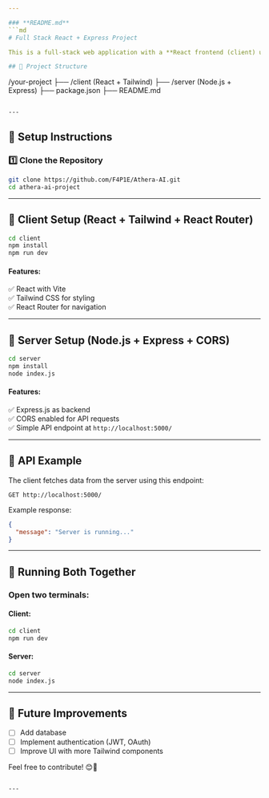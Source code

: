 ```yaml
---

### **README.md**
```md
# Full Stack React + Express Project

This is a full-stack web application with a **React frontend (client) using Tailwind CSS** and a **Node.js/Express backend (server)**.

## 📁 Project Structure
```
/your-project
  ├── /client  (React + Tailwind)
  ├── /server  (Node.js + Express)
  ├── package.json
  ├── README.md
```

---
```


## 🚀 **Setup Instructions**

### **1️⃣ Clone the Repository**
```sh
git clone https://github.com/F4P1E/Athera-AI.git
cd athera-ai-project
```

---

## **🔹 Client Setup (React + Tailwind + React Router)**
```sh
cd client
npm install
npm run dev
```
#### **Features:**
✅ React with Vite  
✅ Tailwind CSS for styling  
✅ React Router for navigation  

---

## **🔹 Server Setup (Node.js + Express + CORS)**
```sh
cd server
npm install
node index.js
```
#### **Features:**
✅ Express.js as backend  
✅ CORS enabled for API requests  
✅ Simple API endpoint at `http://localhost:5000/`  

---

## **🔗 API Example**
The client fetches data from the server using this endpoint:
```
GET http://localhost:5000/
```
Example response:
```json
{
  "message": "Server is running..."
}
```

---

## **🎯 Running Both Together**
### Open two terminals:

#### **Client:**
```sh
cd client
npm run dev
```

#### **Server:**
```sh
cd server
node index.js
```

---

## 📌 **Future Improvements**
- [ ] Add database 
- [ ] Implement authentication (JWT, OAuth)
- [ ] Improve UI with more Tailwind components

Feel free to contribute! 😊🎉
```

---
